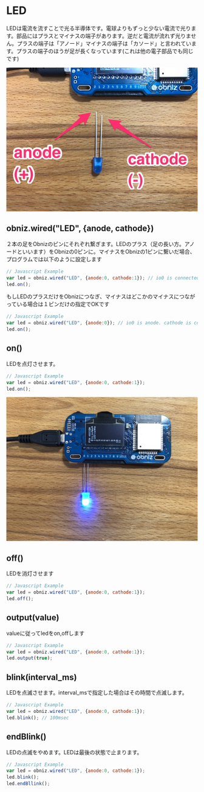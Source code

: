 # LED
LEDは電流を流すことで光る半導体です。電球よりもずっと少ない電流で光ります。部品にはプラスとマイナスの端子があります。逆だと電流が流れず光りません。プラスの端子は「アノード」マイナスの端子は「カソード」と言われています。プラスの端子のほうが足が長くなっています(これは他の電子部品でも同じです)

![](./led.jpg)

## obniz.wired("LED", {anode, cathode})
２本の足をObnizのピンにそれぞれ繋ぎます。LEDのプラス（足の長い方。アノードといいます）をObnizの0ピンに。マイナスをObnizの1ピンに繋いだ場合、プログラムでは以下のように設定します


```Javascript
// Javascript Example
var led = obniz.wired("LED", {anode:0, cathode:1}); // io0 is connected to anode, io1 is cathode
led.on();
```

もしLEDのプラスだけをObnizにつなぎ、マイナスはどこかのマイナスにつながっている場合は１ピンだけの指定でOKです

```Javascript
// Javascript Example
var led = obniz.wired("LED", {anode:0}); // io0 is anode. cathode is connected obniz GND other way.
led.on();
```
## on()
LEDを点灯させます。

```Javascript
// Javascript Example
var led = obniz.wired("LED", {anode:0, cathode:1});
led.on();
```

![](./led_on.jpg)

## off()
LEDを消灯させます

```Javascript
// Javascript Example
var led = obniz.wired("LED", {anode:0, cathode:1});
led.off();
```

## output(value)
valueに従ってledをon,offします

```Javascript
// Javascript Example
var led = obniz.wired("LED", {anode:0, cathode:1});
led.output(true);
```

## blink(interval_ms)
LEDを点滅させます。interval_msで指定した場合はその時間で点滅します。

```Javascript
// Javascript Example
var led = obniz.wired("LED", {anode:0, cathode:1});
led.blink(); // 100msec
```
## endBlink()
LEDの点滅をやめます。LEDは最後の状態で止まります。

```Javascript
// Javascript Example
var led = obniz.wired("LED", {anode:0, cathode:1});
led.blink();
led.endBllink();
```